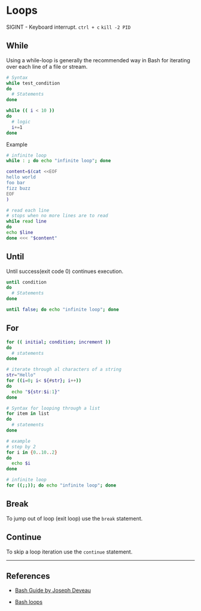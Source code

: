 # Loops

SIGINT -  Keyboard interrupt. `ctrl + c`
`kill -2 PID`

## While

Using a while-loop is generally the recommended way in Bash for iterating over each line of a file or stream.

```Bash
# Syntax
while test_condition
do
  # Statements
done

while (( i < 10 ))
do
  # logic
  i+=1
done
```

Example

```Bash
# infinite loop
while : ; do echo "infinite loop"; done

content=$(cat <<EOF
hello world
foo bar
fizz buzz
EOF
)

# read each line
# stops when no more lines are to read
while read line
do
echo $line
done <<< "$content"
```

## Until

Until success(exit code 0) continues execution.

```Bash
until condition
do
  # Statements
done

until false; do echo "infinite loop"; done
```

## For

```Bash
for (( initial; condition; increment ))
do
  # statements
done

# iterate through al characters of a string
str="Hello"
for ((i=0; i< ${#str}; i++))
do
  echo "${str:$i:1}"
done

# Syntax for looping through a list
for item in list
do
  # statements
done

# example
# step by 2
for i in {0..10..2}
do
  echo $i
done

# infinite loop
for ((;;)); do echo "infinite loop"; done
```

## Break

To jump out of loop (exit loop) use the `break` statement.

## Continue

To skip a loop iteration use the `continue` statement.

---

## References

* [Bash Guide by Joseph Deveau](https://www.amazon.in/BASH-Guide-Joseph-DeVeau-ebook/dp/B01F8AZ1LE/ref=sr_1_4?keywords=bash&qid=1564983319&s=digital-text&sr=1-4)

* [Bash loops](https://www.shell-tips.com/bash/loops/)
